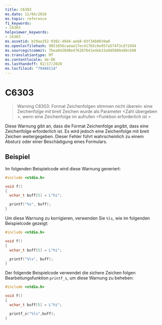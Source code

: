 ```yaml
---
title: C6303
ms.date: 11/04/2016
ms.topic: reference
f1_keywords:
- C6303
helpviewer_keywords:
- C6303
ms.assetid: b29aa352-9382-49d4-aeb8-03f34b0639a0
ms.openlocfilehash: 9851856caeae17ec417b5c6e957a574f3cd72494
ms.sourcegitcommit: 7bea0420d0e476287641edeb33a9d5689a98cb98
ms.translationtype: MT
ms.contentlocale: de-DE
ms.lasthandoff: 02/17/2020
ms.locfileid: "79468114"
---
```

# <a name="c6303"></a>C6303

> Warning C6303: Format Zeichenfolgen stimmen nicht überein: eine Zeichenfolge mit breit Zeichen wurde als Parameter \<Zahl übergeben >, wenn eine Zeichenfolge im aufrufen \<Funktion erforderlich ist >

Diese Warnung gibt an, dass die Format Zeichenfolge angibt, dass eine Zeichenfolge erforderlich ist. Es wird jedoch eine Zeichenfolge mit breit Zeichen weitergegeben. Dieser Fehler führt wahrscheinlich zu einem Absturz oder einer Beschädigung eines Formulars.

## <a name="example"></a>Beispiel

Im folgenden Beispielcode wird diese Warnung generiert:

```cpp
#include <stdio.h>

void f()
{
  wchar_t buff[5] = L"hi";

  printf("%s", buff);
}
```

Um diese Warnung zu korrigieren, verwenden Sie `%ls`, wie im folgenden Beispielcode gezeigt:

```cpp
#include <stdio.h>

void f()
{
  wchar_t buff[5] = L"hi";

  printf("%ls", buff);
}
```

Der folgende Beispielcode verwendet die sichere Zeichen folgen Bearbeitungsfunktion `printf_s`, um diese Warnung zu beheben:

```cpp
#include <stdio.h>

void f()
{
  wchar_t buff[5] = L"hi";

  printf_s("%ls",buff);
}
```
